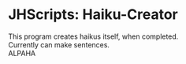 # JHScripts: Haiku-Creator

This program creates haikus itself, when completed. \
Currently can make sentences. \
ALPAHA
